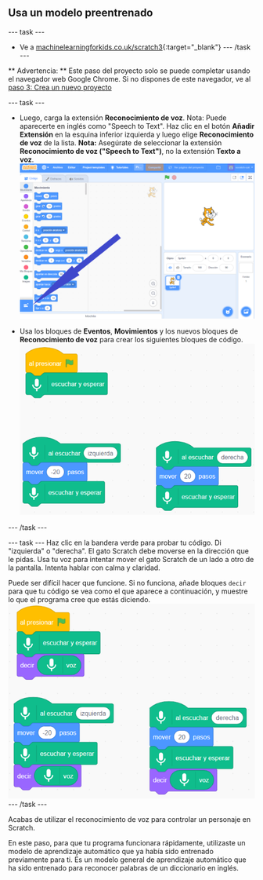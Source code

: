 ## Usa un modelo preentrenado

--- task ---
+ Ve a [machinelearningforkids.co.uk/scratch3](https://machinelearningforkids.co.uk/scratch3/){:target="_blank"}
--- /task ---

** Advertencia: ** Este paso del proyecto solo se puede completar usando el navegador web Google Chrome. Si no dispones de este navegador, ve al [paso 3: Crea un nuevo proyecto ](https://projects.raspberrypi.org/en/projects/alien-language/3)

--- task ---
+ Luego, carga la extensión **Reconocimiento de voz**. Nota: Puede aparecerte en inglés como "Speech to Text". Haz clic en el botón **Añadir Extensión** en la esquina inferior izquierda y luego elige **Reconocimiento de voz** de la lista. **Nota:** Asegúrate de seleccionar la extensión **Reconocimiento de voz ("Speech to Text")**, no la extensión **Texto a voz**. ![Flecha que apunta al botón de extensiones](images/extensions-annotated.png)

+ Usa los bloques de **Eventos**, **Movimientos** y los nuevos bloques de **Reconocimiento de voz** para crear los siguientes bloques de código. ![Nuevo código para agregar](images/S-to-T-blocks.png)

--- /task ---

--- task --- Haz clic en la bandera verde para probar tu código. Di "izquierda" o "derecha". El gato Scratch debe moverse en la dirección que le pidas. Usa tu voz para intentar mover el gato Scratch de un lado a otro de la pantalla. Intenta hablar con calma y claridad.

Puede ser difícil hacer que funcione. Si no funciona, añade bloques `decir` para que tu código se vea como el que aparece a continuación, y muestre lo que el programa cree que estás diciendo. ![New scripts to see what the computer thinks you are saying](images/S-to-T-blocks-test.png) --- /task ---

Acabas de utilizar el reconocimiento de voz para controlar un personaje en Scratch.

En este paso, para que tu programa funcionara rápidamente, utilizaste un modelo de aprendizaje automático que ya había sido entrenado previamente para ti. Es un modelo general de aprendizaje automático que ha sido entrenado para reconocer palabras de un diccionario en inglés. 
